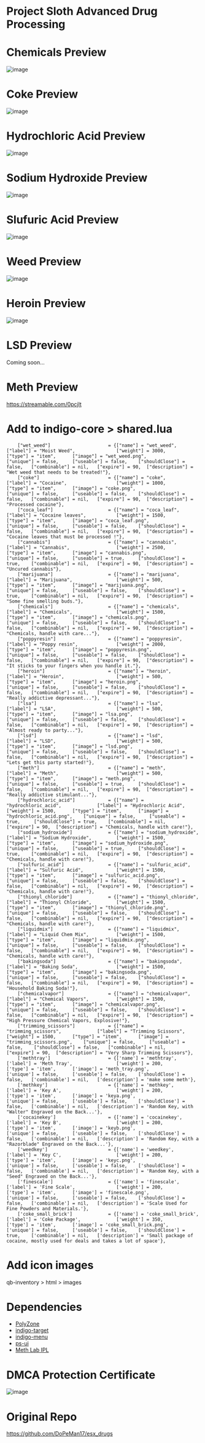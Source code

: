 # Project Sloth Advanced Drug Processing

# Chemicals Preview
![image](https://user-images.githubusercontent.com/82112471/165860380-861eddc3-8548-442d-b483-2afd311970ad.png)

# Coke Preview
![image](https://user-images.githubusercontent.com/82112471/165860461-66fb9e25-d507-4663-833b-dc658985276a.png)

# Hydrochloric Acid Preview
![image](https://user-images.githubusercontent.com/82112471/165860628-45a4959f-e795-44f5-909f-fcbeca8d2cc0.png)

# Sodium Hydroxide Preview
![image](https://user-images.githubusercontent.com/82112471/165860272-8461de69-562b-47a2-9541-21e20d005175.png)

# Slufuric Acid Preview
![image](https://user-images.githubusercontent.com/82112471/165860175-93000475-6432-42cd-ab3c-387a98c4cbad.png)

# Weed Preview
![image](https://user-images.githubusercontent.com/82112471/165861162-cf19f312-92bb-4241-86a4-9cc07720773d.png)

# Heroin Preview
![image](https://user-images.githubusercontent.com/82112471/165862181-2c641fee-15bb-46d8-8e65-f43aa8d9546b.png)

# LSD Preview
Coming soon...

# Meth Preview
https://streamable.com/0pcjlt

# Add to indigo-core > shared.lua

```
    ["wet_weed"] 		 	 	 	 = {["name"] = "wet_weed",           			["label"] = "Moist Weed",	 			["weight"] = 3000, 		["type"] = "item", 		["image"] = "wet_weed.png", 			["unique"] = false, 	["useable"] = false, 	["shouldClose"] = false,   ["combinable"] = nil,   ["expire"] = 90,  ["description"] = "Wet weed that needs to be treated!"},
    ["coke"] 		 	 	 	     = {["name"] = "coke",           				["label"] = "Cocaine", 					["weight"] = 1000,		["type"] = "item", 		["image"] = "coke.png", 				["unique"] = false, 	["useable"] = false, 	["shouldClose"] = false,   ["combinable"] = nil,   ["expire"] = 90,  ["description"] = "Processed cocaine"},
    ["coca_leaf"] 		 	 	 	 = {["name"] = "coca_leaf",           			["label"] = "Cocaine leaves",	 		["weight"] = 1500,		["type"] = "item", 		["image"] = "coca_leaf.png", 			["unique"] = false, 	["useable"] = false, 	["shouldClose"] = false,   ["combinable"] = nil,   ["expire"] = 90,  ["description"] = "Cocaine leaves that must be processed !"},
    ["cannabis"] 			 		 = {["name"] = "cannabis", 						["label"] = "Cannabis", 				["weight"] = 2500, 		["type"] = "item", 		["image"] = "cannabis.png", 			["unique"] = false, 	["useable"] = true, 	["shouldClose"] = true,	   ["combinable"] = nil,   ["expire"] = 90,  ["description"] = "Uncured cannabis"},
    ["marijuana"] 			 		 = {["name"] = "marijuana", 					["label"] = "Marijuana", 				["weight"] = 500,		["type"] = "item", 		["image"] = "marijuana.png", 			["unique"] = false, 	["useable"] = false, 	["shouldClose"] = true,	   ["combinable"] = nil,   ["expire"] = 90,  ["description"] = "Some fine smelling buds."},
    ["chemicals"] 		 	 	 	 = {["name"] = "chemicals",           			["label"] = "Chemicals",	 			["weight"] = 1500, 		["type"] = "item", 		["image"] = "chemicals.png", 			["unique"] = false, 	["useable"] = false, 	["shouldClose"] = false,   ["combinable"] = nil,   ["expire"] = 90,  ["description"] = "Chemicals, handle with care..."},
    ["poppyresin"] 		 	 	 	 = {["name"] = "poppyresin",           			["label"] = "Poppy resin",	 			["weight"] = 2000, 		["type"] = "item", 		["image"] = "poppyresin.png", 			["unique"] = false, 	["useable"] = false, 	["shouldClose"] = false,   ["combinable"] = nil,   ["expire"] = 90,  ["description"] = "It sticks to your fingers when you handle it."},
    ["heroin"] 		 	 	 	     = {["name"] = "heroin",           				["label"] = "Heroin",	 				["weight"] = 500, 		["type"] = "item", 		["image"] = "heroin.png", 				["unique"] = false, 	["useable"] = false, 	["shouldClose"] = false,   ["combinable"] = nil,   ["expire"] = 90,  ["description"] = "Really addictive depressant..."},
    ["lsa"] 		 	 	 	     = {["name"] = "lsa",           				["label"] = "LSA",	 					["weight"] = 500, 		["type"] = "item", 		["image"] = "lsa.png", 					["unique"] = false, 	["useable"] = false, 	["shouldClose"] = false,   ["combinable"] = nil,   ["expire"] = 90,  ["description"] = "Almost ready to party..."},
    ["lsd"] 		 	 	 	     = {["name"] = "lsd",           				["label"] = "LSD",	 					["weight"] = 500, 		["type"] = "item", 		["image"] = "lsd.png", 					["unique"] = false, 	["useable"] = false, 	["shouldClose"] = false,   ["combinable"] = nil,   ["expire"] = 90,  ["description"] = "Lets get this party started!"},
    ["meth"] 		 	 	 	     = {["name"] = "meth",           				["label"] = "Meth",	 					["weight"] = 500, 		["type"] = "item", 		["image"] = "meth.png", 				["unique"] = false, 	["useable"] = true, 	["shouldClose"] = false,   ["combinable"] = nil,   ["expire"] = 90,  ["description"] = "Really addictive stimulant..."},
    ["hydrochloric_acid"] 			 = {["name"] = "hydrochloric_acid", 			["label"] = "Hydrochloric Acid",		["weight"] = 1500, 		["type"] = "item", 		["image"] = "hydrochloric_acid.png", 	["unique"] = false, 	["useable"] = true, 	["shouldClose"] = true,	   ["combinable"] = nil,   ["expire"] = 90,  ["description"] = "Chemicals, handle with care!"},
    ["sodium_hydroxide"] 			 = {["name"] = "sodium_hydroxide", 				["label"] = "Sodium Hydroxide", 		["weight"] = 1500, 		["type"] = "item", 		["image"] = "sodium_hydroxide.png", 	["unique"] = false, 	["useable"] = true, 	["shouldClose"] = true,	   ["combinable"] = nil,   ["expire"] = 90,  ["description"] = "Chemicals, handle with care!"},
    ["sulfuric_acid"] 		 	 	 = {["name"] = "sulfuric_acid",           		["label"] = "Sulfuric Acid",	 		["weight"] = 1500, 		["type"] = "item", 		["image"] = "sulfuric_acid.png", 		["unique"] = false, 	["useable"] = false, 	["shouldClose"] = false,   ["combinable"] = nil,   ["expire"] = 90,  ["description"] = "Chemicals, handle with care!"},
    ["thionyl_chloride"] 		 	 = {["name"] = "thionyl_chloride",           	["label"] = "Thionyl Chloride",	 		["weight"] = 1500, 		["type"] = "item", 		["image"] = "thionyl_chloride.png", 	["unique"] = false, 	["useable"] = false, 	["shouldClose"] = false,   ["combinable"] = nil,   ["expire"] = 90,  ["description"] = "Chemicals, handle with care!"},
    ["liquidmix"] 		 	 	     = {["name"] = "liquidmix",           		    ["label"] = "Liquid Chem Mix",	 		["weight"] = 1500, 		["type"] = "item", 		["image"] = "liquidmix.png", 		    ["unique"] = false, 	["useable"] = false, 	["shouldClose"] = false,   ["combinable"] = nil,   ["expire"] = 90,  ["description"] = "Chemicals, handle with care!"},
    ["bakingsoda"] 		 	 	     = {["name"] = "bakingsoda",           		    ["label"] = "Baking Soda",	 		    ["weight"] = 1500, 		["type"] = "item", 		["image"] = "bakingsoda.png", 		    ["unique"] = false, 	["useable"] = false, 	["shouldClose"] = false,   ["combinable"] = nil,   ["expire"] = 90,  ["description"] = "Household Baking Soda!"},
    ["chemicalvapor"] 		 	     = {["name"] = "chemicalvapor",           	    ["label"] = "Chemical Vapors",	 		["weight"] = 1500, 		["type"] = "item", 		["image"] = "chemicalvapor.png", 	    ["unique"] = false, 	["useable"] = false, 	["shouldClose"] = false,   ["combinable"] = nil,   ["expire"] = 90,  ["description"] = "High Pressure Chemical Vapors, Explosive!"},
    ["trimming_scissors"] 		 	 = {["name"] = "trimming_scissors",           	["label"] = "Trimming Scissors",	 	["weight"] = 1500, 		["type"] = "item", 		["image"] = "trimming_scissors.png", 	["unique"] = false, 	["useable"] = false, 	["shouldClose"] = false,   ["combinable"] = nil,   ["expire"] = 90,  ["description"] = "Very Sharp Trimming Scissors"},
    ['methtray'] 					 = {['name'] = 'methtray', 						['label'] = 'Meth Tray', 				['weight'] = 200, 		['type'] = 'item', 		['image'] = 'meth_tray.png', 			['unique'] = false, 	['useable'] = false, 	['shouldClose'] = false,   ['combinable'] = nil,   ['description'] = 'make some meth'},
    ['methkey'] 					 = {['name'] = 'methkey', 						['label'] = 'Key A', 				    ['weight'] = 200, 		['type'] = 'item', 		['image'] = 'keya.png', 			    ['unique'] = false, 	['useable'] = false, 	['shouldClose'] = false,   ['combinable'] = nil,   ['description'] = 'Random Key, with "Walter" Engraved on the Back...'},
    ['cocainekey'] 					 = {['name'] = 'cocainekey', 					['label'] = 'Key B', 				    ['weight'] = 200, 		['type'] = 'item', 		['image'] = 'keyb.png', 			    ['unique'] = false, 	['useable'] = false, 	['shouldClose'] = false,   ['combinable'] = nil,   ['description'] = 'Random Key, with a "Razorblade" Engraved on the Back...'},
    ['weedkey'] 					 = {['name'] = 'weedkey', 						['label'] = 'Key C', 				    ['weight'] = 200, 		['type'] = 'item', 		['image'] = 'keyc.png', 			    ['unique'] = false, 	['useable'] = false, 	['shouldClose'] = false,   ['combinable'] = nil,   ['description'] = 'Random Key, with a "Seed" Engraved on the Back...'},
    ['finescale'] 					 = {['name'] = 'finescale', 					['label'] = 'Fine Scale', 			    ['weight'] = 200, 		['type'] = 'item', 		['image'] = 'finescale.png', 			['unique'] = false, 	['useable'] = false, 	['shouldClose'] = false,   ['combinable'] = nil,   ['description'] = 'Scale Used for Fine Powders and Materials.'},
    ['coke_small_brick'] 		 	 = {['name'] = 'coke_small_brick', 				['label'] = 'Coke Package', 			['weight'] = 350, 		['type'] = 'item', 		['image'] = 'coke_small_brick.png', 	['unique'] = false, 	['useable'] = false, 	['shouldClose'] = true,	   ['combinable'] = nil,   ['description'] = 'Small package of cocaine, mostly used for deals and takes a lot of space'},
```


# Add icon images

qb-inventory > html > images

# Dependencies
* [PolyZone](https://github.com/mkafrin/PolyZone)
* [indigo-target](https://github.com/BerkieBb/indigo-target)
* [indigo-menu](https://github.com/qbcore-framework/indigo-menu)
* [ps-ui](https://github.com/Project-Sloth/ps-ui)
* [Meth Lab IPL](https://github.com/Bob74/bob74_ipl/tree/master/dlc_tuner)

# DMCA Protection Certificate
![image](https://user-images.githubusercontent.com/82112471/171916355-88bb669e-615d-4cd7-b3d5-50ed784ac77f.png)

# Original Repo
https://github.com/DoPeMan17/esx_drugs
